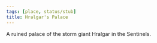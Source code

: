 ```yaml
---
tags: [place, status/stub]
title: Hralgar's Palace
---
```


A ruined palace of the storm giant Hralgar in the Sentinels.